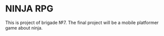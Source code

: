 # NINJA RPG
This is project of brigade №7.
The final project will be a mobile platformer game about ninja.
